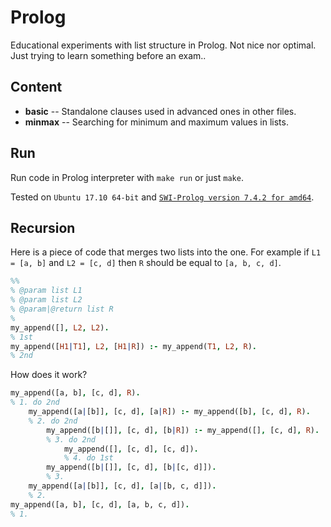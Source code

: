 # Prolog
Educational experiments with list structure in Prolog. Not nice nor optimal. Just trying to learn something before an exam..

## Content

- **basic** -- Standalone clauses used in advanced ones in other files.
- **minmax** -- Searching for minimum and maximum values in lists.

## Run

Run code in Prolog interpreter with `make run` or just `make`.

Tested on `Ubuntu 17.10 64-bit` and [`SWI-Prolog version 7.4.2 for amd64`](http://www.swi-prolog.org).

## Recursion

Here is a piece of code that merges two lists into the one. For example if `L1 = [a, b]` and `L2 = [c, d]` then `R` should be equal to `[a, b, c, d]`.

```prolog
%%
% @param list L1
% @param list L2
% @param|@return list R
%
my_append([], L2, L2).
% 1st
my_append([H1|T1], L2, [H1|R]) :- my_append(T1, L2, R).
% 2nd
```

How does it work?

```prolog
my_append([a, b], [c, d], R).
% 1. do 2nd
    my_append([a|[b]], [c, d], [a|R]) :- my_append([b], [c, d], R).
    % 2. do 2nd
        my_append([b|[]], [c, d], [b|R]) :- my_append([], [c, d], R).
        % 3. do 2nd
            my_append([], [c, d], [c, d]).
            % 4. do 1st
        my_append([b|[]], [c, d], [b|[c, d]]).
        % 3.
    my_append([a|[b]], [c, d], [a|[b, c, d]]).
    % 2.
my_append([a, b], [c, d], [a, b, c, d]).
% 1.
```
